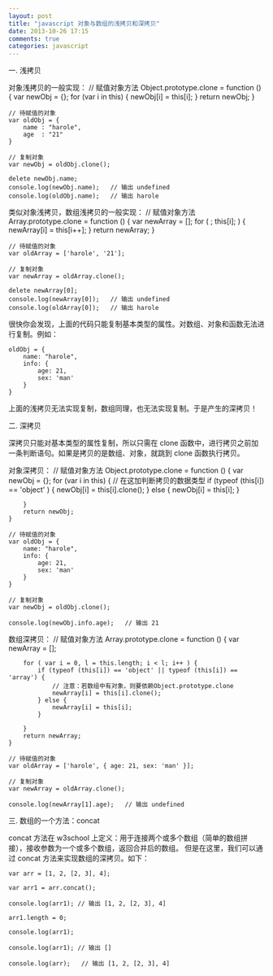 ```yaml
---
layout: post
title: "javascript 对象与数组的浅拷贝和深拷贝"
date: 2013-10-26 17:15
comments: true
categories: javascript
---
```


一. 浅拷贝

对象浅拷贝的一般实现：
    // 赋值对象方法
    Object.prototype.clone = function () {
        var newObj = {};
        for (var i in this) {
            newObj[i] = this[i];
        }
        return newObj;
    }

    // 待赋值的对象
    var oldObj = {
        name : "harole",
        age  : "21"
    }

    // 复制对象
    var newObj = oldObj.clone();

    delete newObj.name;
    console.log(newObj.name);   // 输出 undefined
    console.log(oldObj.name);   // 输出 harole
<!-- more -->
类似对象浅拷贝，数组浅拷贝的一般实现：
    // 赋值对象方法
    Array.prototype.clone = function () {
        var newArray = [];
        for ( ; this[i]; ) {
            newArray[i] = this[i++];
        }
        return newArray;
    }

    // 待赋值的对象
    var oldArray = ['harole', '21'];

    // 复制对象
    var newArray = oldArray.clone();

    delete newArray[0];
    console.log(newArray[0]);   // 输出 undefined
    console.log(oldArray[0]);   // 输出 harole

很快你会发现，上面的代码只能复制基本类型的属性。对数组、对象和函数无法进行复制。例如：

    oldObj = {
        name: "harole",
        info: {
            age: 21,
            sex: 'man'
        }
    }

上面的浅拷贝无法实现复制，数组同理，也无法实现复制。于是产生的深拷贝！

二. 深拷贝

深拷贝只能对基本类型的属性复制，所以只需在 clone 函数中，进行拷贝之前加一条判断语句。如果是拷贝的是数组、对象，就跳到 clone 函数执行拷贝。

对象深拷贝：
    // 赋值对象方法
    Object.prototype.clone = function () {
        var newObj = {};
        for (var i in this) {
            // 在这加判断拷贝的数据类型
            if (typeof (this[i]) == 'object' ) {
                newObj[i] = this[i].clone();
            } else {
                newObj[i] = this[i];
            }

        }
        return newObj;
    }

    // 待赋值的对象
    var oldObj = {
        name: "harole",
        info: {
            age: 21,
            sex: 'man'
        }
    }

    // 复制对象
    var newObj = oldObj.clone();

    console.log(newObj.info.age);   // 输出 21

数组深拷贝：
    // 赋值对象方法
    Array.prototype.clone = function () {
        var newArray = [];

        for ( var i = 0, l = this.length; i < l; i++ ) {
            if (typeof (this[i]) == 'object' || typeof (this[i]) == 'array') {
                // 注意：若数组中有对象，则要依赖Object.prototype.clone
                newArray[i] = this[i].clone();
            } else {
                newArray[i] = this[i];
            }

        }
        return newArray;
    }

    // 待赋值的对象
    var oldArray = ['harole', { age: 21, sex: 'man' }];

    // 复制对象
    var newArray = oldArray.clone();

    console.log(newArray[1].age);   // 输出 undefined
三. 数组的一个方法：concat

concat 方法在 w3school 上定义：用于连接两个或多个数组（简单的数组拼接），接收参数为一个或多个数组，返回合并后的数组。
但是在这里，我们可以通过 concat 方法来实现数组的深拷贝。如下：

    var arr = [1, 2, [2, 3], 4];

    var arr1 = arr.concat();

    console.log(arr1); // 输出 [1, 2, [2, 3], 4]

    arr1.length = 0;

    console.log(arr1);

    console.log(arr1); // 输出 []

    console.log(arr);   // 输出 [1, 2, [2, 3], 4]